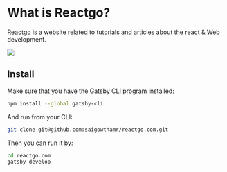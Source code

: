# What is Reactgo?

[Reactgo](https://reactgo.com) is a website related to  tutorials and articles about the react & Web development.


[![](https://i.imgur.com/VZ0Dr4n.png)](https://reactgo.com)

## Install

Make sure that you have the Gatsby CLI program installed:

```sh
npm install --global gatsby-cli
```

And run from your CLI:

```sh
git clone git@github.com:saigowthamr/reactgo.com.git
```

Then you can run it by:

```sh
cd reactgo.com
gatsby develop
```
